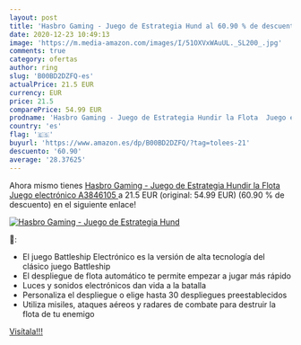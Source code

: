 ```yaml
---
layout: post
title: 'Hasbro Gaming - Juego de Estrategia Hund al 60.90 % de descuento'
date: 2020-12-23 10:49:13
image: 'https://m.media-amazon.com/images/I/51OXVxWAuUL._SL200_.jpg'
comments: true
category: ofertas
author: ring
slug: 'B00BD2DZFQ-es'
actualPrice: 21.5 EUR
currency: EUR
price: 21.5
comparePrice: 54.99 EUR
prodname: 'Hasbro Gaming - Juego de Estrategia Hundir la Flota  Juego electrónico  A3846105 '
country: 'es'
flag: '🇪🇸'
buyurl: 'https://www.amazon.es/dp/B00BD2DZFQ/?tag=tolees-21'
descuento: '60.90'
average: '28.37625'
---
```


Ahora mismo tienes [Hasbro Gaming - Juego de Estrategia Hundir la Flota  Juego electrónico  A3846105 ](https://www.amazon.es/dp/B00BD2DZFQ/?tag=tolees-21) a 21.5 EUR (original: 54.99 EUR) (60.90 %  de descuento) en el siguiente enlace!

[![Hasbro Gaming - Juego de Estrategia Hund](https://m.media-amazon.com/images/I/51OXVxWAuUL._SL200_.jpg)](https://www.amazon.es/dp/B00BD2DZFQ/?tag=tolees-21)

🔎:

- El juego Battleship Electrónico es la versión de alta tecnología del clásico juego Battleship
- El despliegue de flota automático te permite empezar a jugar más rápido
- Luces y sonidos electrónicos dan vida a la batalla
- Personaliza el despliegue o elige hasta 30 despliegues preestablecidos
- Utiliza misiles, ataques aéreos y radares de combate para destruir la flota de tu enemigo

[Visítala!!!](https://www.amazon.es/dp/B00BD2DZFQ/?tag=tolees-21)
